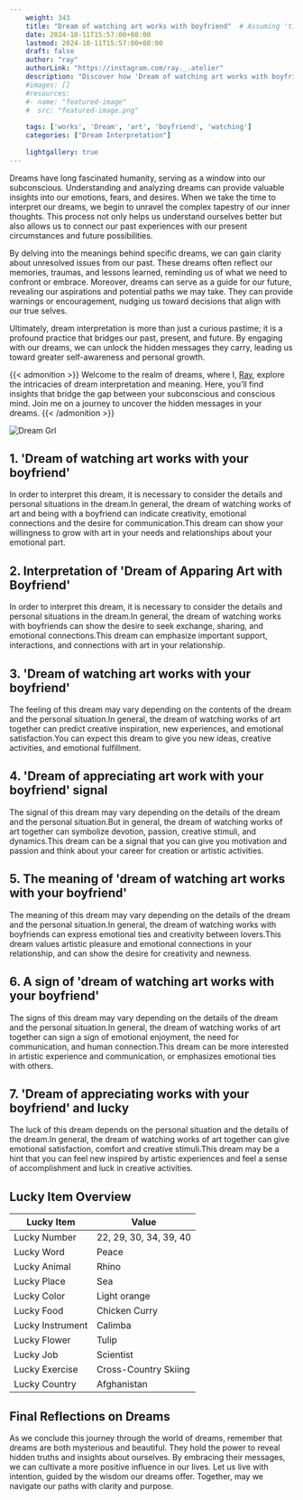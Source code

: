 ```yaml
---
    weight: 343
    title: "Dream of watching art works with boyfriend"  # Assuming 'title' column exists
    date: 2024-10-11T15:57:00+08:00
    lastmod: 2024-10-11T15:57:00+08:00
    draft: false
    author: "ray"
    authorLink: "https://instagram.com/ray._.atelier"
    description: "Discover how 'Dream of watching art works with boyfriend' can interpret your future and uncover its significant meanings in your life."
    #images: []
    #resources:
    #- name: "featured-image"
    #  src: "featured-image.png"
    
    tags: ['works', 'Dream', 'art', 'boyfriend', 'watching']
    categories: ["Dream Interpretation"]
    
    lightgallery: true
---
```

    
Dreams have long fascinated humanity, serving as a window into our subconscious. Understanding and analyzing dreams can provide valuable insights into our emotions, fears, and desires. When we take the time to interpret our dreams, we begin to unravel the complex tapestry of our inner thoughts. This process not only helps us understand ourselves better but also allows us to connect our past experiences with our present circumstances and future possibilities.

By delving into the meanings behind specific dreams, we can gain clarity about unresolved issues from our past. These dreams often reflect our memories, traumas, and lessons learned, reminding us of what we need to confront or embrace. Moreover, dreams can serve as a guide for our future, revealing our aspirations and potential paths we may take. They can provide warnings or encouragement, nudging us toward decisions that align with our true selves.

Ultimately, dream interpretation is more than just a curious pastime; it is a profound practice that bridges our past, present, and future. By engaging with our dreams, we can unlock the hidden messages they carry, leading us toward greater self-awareness and personal growth.

{{< admonition >}}
Welcome to the realm of dreams, where I, [Ray](https://instagram.com/ray._.atelier), explore the intricacies of dream interpretation and meaning. Here, you’ll find insights that bridge the gap between your subconscious and conscious mind. Join me on a journey to uncover the hidden messages in your dreams.
{{< /admonition >}}

![Dream Grl](https://cdn.pixabay.com/photo/2017/11/02/03/35/gothic-2910057_1280.jpg "Dream Grl")

## 1. 'Dream of watching art works with your boyfriend'
In order to interpret this dream, it is necessary to consider the details and personal situations in the dream.In general, the dream of watching works of art and being with a boyfriend can indicate creativity, emotional connections and the desire for communication.This dream can show your willingness to grow with art in your needs and relationships about your emotional part.

## 2. Interpretation of 'Dream of Apparing Art with Boyfriend'
In order to interpret this dream, it is necessary to consider the details and personal situations in the dream.In general, the dream of watching works with boyfriends can show the desire to seek exchange, sharing, and emotional connections.This dream can emphasize important support, interactions, and connections with art in your relationship.

## 3. 'Dream of watching art works with your boyfriend'
The feeling of this dream may vary depending on the contents of the dream and the personal situation.In general, the dream of watching works of art together can predict creative inspiration, new experiences, and emotional satisfaction.You can expect this dream to give you new ideas, creative activities, and emotional fulfillment.

## 4. 'Dream of appreciating art work with your boyfriend' signal
The signal of this dream may vary depending on the details of the dream and the personal situation.But in general, the dream of watching works of art together can symbolize devotion, passion, creative stimuli, and dynamics.This dream can be a signal that you can give you motivation and passion and think about your career for creation or artistic activities.

## 5. The meaning of 'dream of watching art works with your boyfriend'
The meaning of this dream may vary depending on the details of the dream and the personal situation.In general, the dream of watching works with boyfriends can express emotional ties and creativity between lovers.This dream values artistic pleasure and emotional connections in your relationship, and can show the desire for creativity and newness.

## 6. A sign of 'dream of watching art works with your boyfriend'
The signs of this dream may vary depending on the details of the dream and the personal situation.In general, the dream of watching works of art together can sign a sign of emotional enjoyment, the need for communication, and human connection.This dream can be more interested in artistic experience and communication, or emphasizes emotional ties with others.

## 7. 'Dream of appreciating works with your boyfriend' and lucky
The luck of this dream depends on the personal situation and the details of the dream.In general, the dream of watching works of art together can give emotional satisfaction, comfort and creative stimuli.This dream may be a hint that you can feel new inspired by artistic experiences and feel a sense of accomplishment and luck in creative activities.

## Lucky Item Overview
| Lucky Item          | Value              |
|---------------|--------------------|
| Lucky Number        | 22, 29, 30, 34, 39, 40  |
| Lucky Word          | Peace |
| Lucky Animal        | Rhino |
| Lucky Place         | Sea     |
| Lucky Color         | Light orange     |
| Lucky Food          | Chicken Curry      |
| Lucky Instrument    | Calimba |
| Lucky Flower        | Tulip    |
| Lucky Job           | Scientist       |
| Lucky Exercise      | Cross-Country Skiing  |
| Lucky Country       | Afghanistan    |


##  Final Reflections on Dreams

As we conclude this journey through the world of dreams, remember that dreams are both mysterious and beautiful. They hold the power to reveal hidden truths and insights about ourselves. By embracing their messages, we can cultivate a more positive influence in our lives. Let us live with intention, guided by the wisdom our dreams offer. Together, may we navigate our paths with clarity and purpose.
